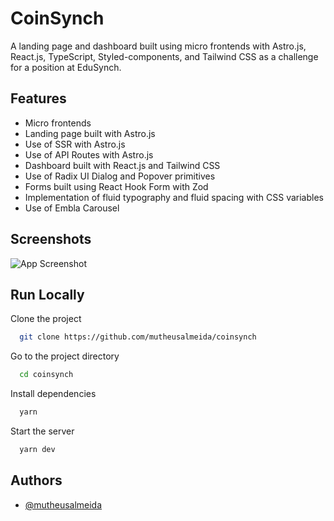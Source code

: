 # CoinSynch

A landing page and dashboard built using micro frontends with Astro.js, React.js, TypeScript, Styled-components, and Tailwind CSS as a challenge for a position at EduSynch.

## Features

- Micro frontends
- Landing page built with Astro.js
- Use of SSR with Astro.js
- Use of API Routes with Astro.js
- Dashboard built with React.js and Tailwind CSS
- Use of Radix UI Dialog and Popover primitives
- Forms built using React Hook Form with Zod
- Implementation of fluid typography and fluid spacing with CSS variables
- Use of Embla Carousel

## Screenshots

![App Screenshot](https://i.ibb.co/pXdN8YY/coinsynch.png)

## Run Locally

Clone the project

```bash
  git clone https://github.com/mutheusalmeida/coinsynch
```

Go to the project directory

```bash
  cd coinsynch
```

Install dependencies

```bash
  yarn
```

Start the server

```bash
  yarn dev
```

## Authors

- [@mutheusalmeida](https://www.github.com/mutheusalmeida)

